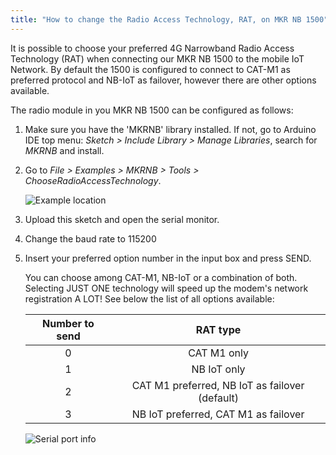 ```yaml
---
title: "How to change the Radio Access Technology, RAT, on MKR NB 1500"
---
```


It is possible to choose your preferred 4G Narrowband Radio Access Technology (RAT) when connecting our MKR NB 1500 to the mobile IoT Network. By default the 1500 is configured to connect to CAT-M1 as preferred protocol and NB-IoT as failover, however there are other options available.

The radio module in you MKR NB 1500 can be configured as follows:

1. Make sure you have the 'MKRNB' library installed. If not, go to Arduino IDE top menu: *Sketch > Include Library > Manage Libraries*, search for *MKRNB* and install.
2. Go to *File > Examples > MKRNB > Tools > ChooseRadioAccessTechnology*.

   ![Example location](img/change-RAT1.png)

3. Upload this sketch and open the serial monitor.
4. Change the baud rate to 115200
5. Insert your preferred option number in the input box and press SEND.

   You can choose among CAT-M1, NB-IoT or a combination of both. Selecting JUST ONE technology will speed up the modem's network registration A LOT! See below the list of all options available:

   | Number to send |  RAT type |
   |:----------:|:-------------:|
   | 0 |  CAT M1 only |
   | 1 |  NB IoT only   |
   | 2 | CAT M1 preferred, NB IoT as failover (default) |
   | 3 | NB IoT preferred, CAT M1 as failover |

   ![Serial port info](img/change-RAT2.png)

